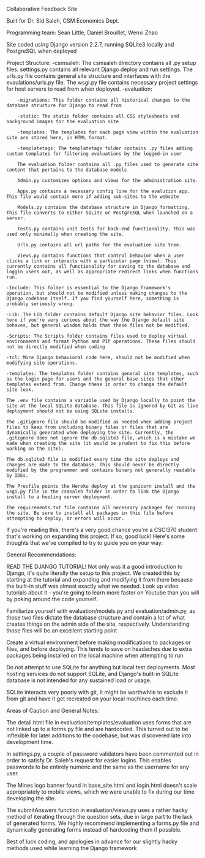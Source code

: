 Collaborative Feedback Site

Built for Dr. Sid Saleh, CSM Economics Dept.

Programming team: Sean Little, Daniel Brouillet, Wenxi Zhao

Site coded using Django version 2.2.7, running SQLite3 locally and PostgreSQL when deployed

Project Structure:
    -csmsaleh:
The csmsaleh directory contains all .py setup files. settings.py contains all relevant Django deploy and run settings. The urls.py file contains general site structure and interfaces with the evaulations/urls.py file. The wsgi.py file contains necessary project settings for host servers to read from when deployed.
    -evaluation:

        -migrations: This folder contains all historical changes to the database structure for Django to read from

        -static: The static folder contains all CSS stylesheets and background images for the evaluation site

        -templates: The templates for each page view within the evaluation site are stored here, in HTML format.

        -templatetags: The templatetags folder contains .py files adding custom templates for filtering evaluations by the logged-in user

        The evaluation folder contains all .py files used to generate site content that pertains to the database models

        Admin.py customizes options and views for the administration site.

        Apps.py contains a necessary config line for the evalution app. This file would contain more if adding sub-sites to the website

        Models.py contains the database structure in Django formatting. This file converts to either SQLite or PostgreSQL when launched on a server.

        Tests.py contains unit tests for back-end functionality. This was used only minimally when creating the site.

        Urls.py contains all url paths for the evaluation site tree.

        Views.py contains functions that control behavior when a user clicks a link or interacts with a particular page (view). This currently contains all functionality for saving to the database and loggin users out, as well as appropriate redirect links when functions run. 

    -Include: This folder is essential to the Django framework's operation, but should not be modified unless making changes to the Django codebase itself. If you find yourself here, something is probably seriously wrong.

    -Lib: The Lib folder contains default Django site behavior files. Look here if you're very curious about the way the Django default site behaves, but general wisdom holds that these files not be modified. 

    -Scripts: The Scripts folder contains files used to deploy virtual environments and format Python and PIP operations. These files should not be directly modified when coding

    -tcl: More Django behavioral code here, should not be modified when modifying site operations.

    -templates: The templates folder contains general site templates, such as the login page for users and the general base sites that other templates extend from. Change these in order to change the default site look. 

    The .env file contains a variable used by Django locally to point the site at the local SQLite database. This file is ignored by Git as live deployment should not be using SQLite installs. 

    The .gitignore file should be modified as needed when adding project files to keep from including binary files or files that are dynamically generated when deploying the site. Currently, the .gitignore does not ignore the db.sqlite3 file, which is a mistake we made when creating the site (it would be prudent to fix this before working on the site). 

    The db.sqlite3 file is modified every time the site deploys and changes are made to the database. This should never be directly modified by the programmer and contains binary not generally readable by IDEs.

    The Procfile points the Heroku deploy at the gunicorn install and the wsgi.py file in the csmsaleh folder in order to link the Django install to a hosting server deployment. 

    The requirements.txt file contains all necessary packages for running the site. Be sure to install all packages in this file before attempting to deploy, or errors will occur.



If you're reading this, there's a very good chance you're a CSCI370 student that's working on expanding this project. If so, good luck! Here's some thoughts that we've compiled to try to guide you on your way:

General Recommendations:

READ THE DJANGO TUTORIAL! Not only was it a good introduction to Django, it's quite literally the setup to this project. We created this by starting at the tutorial and expanding and modifying it from there because the built-in stuff was almost exactly what we needed. Look up video tutorials about it - you're going to learn more faster on Youtube than you will by poking around the code yourself.

Familiarize yourself with evaluation/models.py and evaluation/admin.py, as those two files dictate the database structure and contain a lot of what creates things on the admin side of the site, respectively. Understanding those files will be an excellent starting point

Create a virtual environment before making modifications to packages or files, and before deploying. This tends to save on headaches due to extra packages being installed on the local machine when attempting to run

Do not attempt to use SQLite for anything but local test deployments. Most hosting services do not support SQLite, and Django's built-in SQLite database is not intended for any sustained load or usage. 

SQLite interacts very poorly with git, it might be worthwhile to exclude it from git and have it get recreated on your local machines each time.

Areas of Caution and General Notes:

The detail.html file in evaluation/templates/evaluation uses forms that are not linked up to a forms.py file and are hardcoded. This turned out to be inflexible for later additions to the codebase, but was discovered late into development time.

In settings.py, a couple of password validators have been commented out in order to satisfy Dr. Saleh's request for easier logins. This enables passwords to be entirely numeric and the same as the username for any user.

The Mines logo banner found in base_site.html and login.html doesn't scale appropriately to mobile views, which we were unable to fix during our time developing the site. 

The submitAnswers function in evaluation/views.py uses a rather hacky method of iterating through the question sets, due in large part to the lack of generated forms. We highly recommend implementing a forms.py file and dynamically generating forms instead of hardcoding them if possible. 


Best of luck coding, and apologies in advance for our slightly hacky methods used while learning the Django framework
